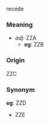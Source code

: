 recede
### Meaning
+ _adj_: ZZA
    + __eg__: ZZB

### Origin

ZZC

### Synonym

__eg__: ZZD

+ ZZE


